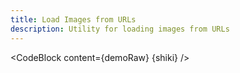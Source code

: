 ```yaml
---
title: Load Images from URLs
description: Utility for loading images from URLs
---
```


<script lang="ts">
  import Demo from "./Images.svelte";
  import demoRaw from "./Images.svelte?raw";
  import CodeBlock from "../../CodeBlock.svelte";
  let { shiki } = $props();
</script>

<Demo />

<CodeBlock content={demoRaw} {shiki} />
